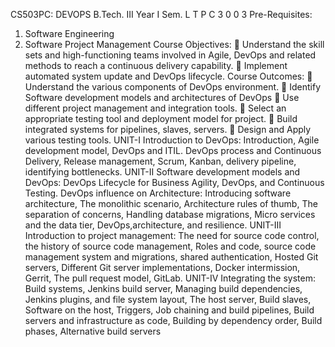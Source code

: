 CS503PC: DEVOPS
B.Tech. III Year I Sem. L T P C
 3 0 0 3
Pre-Requisites:
1. Software Engineering
2. Software Project Management
Course Objectives:
 Understand the skill sets and high-functioning teams involved in Agile, DevOps and related
methods to reach a continuous delivery capability.
 Implement automated system update and DevOps lifecycle.
Course Outcomes:
 Understand the various components of DevOps environment.
 Identify Software development models and architectures of DevOps
 Use different project management and integration tools.
 Select an appropriate testing tool and deployment model for project.
 Build integrated systems for pipelines, slaves, servers.
 Design and Apply various testing tools.
UNIT-I
Introduction to DevOps:
Introduction, Agile development model, DevOps and ITIL. DevOps process and Continuous Delivery,
Release management, Scrum, Kanban, delivery pipeline, identifying bottlenecks.
UNIT-II
Software development models and DevOps:
DevOps Lifecycle for Business Agility, DevOps, and Continuous Testing.
DevOps influence on Architecture: Introducing software architecture, The monolithic scenario,
Architecture rules of thumb, The separation of concerns, Handling database migrations, Micro services and
the data tier, DevOps,architecture, and resilience.
UNIT-III
Introduction to project management:
The need for source code control, the history of source code management, Roles and code, source code
management system and migrations, shared authentication, Hosted Git servers, Different Git server
implementations, Docker intermission, Gerrit, The pull request model, GitLab.
UNIT-IV
Integrating the system:
Build systems, Jenkins build server, Managing build dependencies, Jenkins plugins, and file system layout,
The host server, Build slaves, Software on the host, Triggers, Job chaining and build pipelines, Build
servers and infrastructure as code, Building by dependency order, Build phases, Alternative build servers